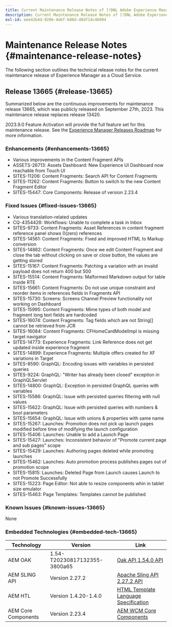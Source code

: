 ```yaml
---
title: Current Maintenance Release Notes of [!DNL Adobe Experience Manager] as a Cloud Service.
description: Current Maintenance Release Notes of [!DNL Adobe Experience Manager] as a Cloud Service.
exl-id: eee42b4d-9206-4ebf-b88d-d8df14c46094
---
```

# Maintenance Release Notes {#maintenance-release-notes}

The following section outlines the technical release notes for the current maintenance release of Experience Manager as a Cloud Service.

## Release 13665 {#release-13665}

Summarized below are the continuous improvements for maintenance release 13665, which was publicly released on September 27th, 2023. This maintenance release replaces release 13420.

2023.9.0 Feature Activation will provide the full feature set for this maintenance release. See the [Experience Manager Releases Roadmap](https://experienceleague.adobe.com/docs/experience-manager-release-information/aem-release-updates/update-releases-roadmap.html) for more information.

### Enhancements {#enhancements-13665}

* Various improvements in the Content Fragment APIs
* ASSETS-26713: Assets Dashboard: New Experience UI Dashboard now reachable from Touch UI
* SITES-11206: Content Fragments: Search API for Content Fragments
* SITES-11262: Content Fragments: Button to switch to the new Content Fragment Editor
* SITES-15447: Core Components: Release of version 2.23.4

### Fixed Issues {#fixed-issues-13665}

* Various translation-related updates
* CQ-4354428: Workflows: Unable to complete a task in Inbox
* SITES-9733: Content Fragments: Asset References in content fragment reference panel shows 0(zero) references
* SITES-14561: Content Fragments: Fixed and improved HTML to Markup conversion
* SITES-14882: Content Fragments: Once we edit Content Fragment and close the tab without clicking on save or close button, the values are getting stored
* SITES-15167: Content Fragments: Patching a variation with an invalid payload does not return 400 but 500
* SITES-15514: Content Fragments: Malformed Markdown output for table inside RTE
* SITES-15661: Content Fragments: Do not use unique constraint and reorder items in references fields in Fragments API
* SITES-15730: Screens: Screens Channel Preview functionality not working on Dashboard
* SITES-15995: Content Fragments: Mime types of both model and fragment long text fields are hardcoded
* SITES-16074: Content Fragments: Tag fields which are not String[] cannot be retrieved from JCR
* SITES-16084: Content Fragments: CFHomeCardModelImpl is missing target navigator
* SITES-14773: Experience Fragments: Link Reference does not get updated inside experience fragment
* SITES-14899: Experience Fragments: Multiple offers created for XF variations in Target
* SITES-8590: GraphQL: Encoding issues with variables in persisted queries
* SITES-9224: GraphQL: "Writer has already been closed" exception in GraphQLServlet
* SITES-14800: GraphQL: Exception in persisted GraphQL queries with variables
* SITES-15586: GraphQL: Issue with persisted queries filtering with null values
* SITES-15622: GraphQL: Issue with persisted queries with numbers & bool parameters
* SITES-15654: GraphQL: Issue with unions & properties with same name
* SITES-15267: Launches: Promotion does not pick up launch pages modified before time of modifying the launch configuration
* SITES-15406: Launches: Unable to add a Launch Page
* SITES-15427: Launches: Inconsistent behavior of "Promote current page and sub pages" scope
* SITES-15429: Launches: Authoring pages deleted while promoting launches
* SITES-15462: Launches: Auto promotion process publishes pages out of promotion scope
* SITES-15815: Launches: Deleted Page from Launch causes Launch to not Promote Successfully
* SITES-15223: Page Editor: Not able to resize components whin in tablet size emulator
* SITES-15463: Page Templates: Templates cannot be published

### Known Issues {#known-issues-13665}

None

### Embedded Technologies {#embedded-tech-13665}

|Technology|Version|Link|
|---|---|---|
|AEM OAK |1.54-T20230817132355-3800a65|[Oak API 1.54.0 API](https://www.javadoc.io/doc/org.apache.jackrabbit/oak-api/1.54.0/index.html)| 
|AEM SLING API |Version 2.27.2 |[Apache Sling API 2.27.2 API](https://www.javadoc.io/doc/org.apache.sling/org.apache.sling.api/latest/index.html)|
|AEM HTL|Version 1.4.20-1.4.0 |[HTML Template Language Specification](https://github.com/adobe/htl-spec)|
|AEM Core Components|Version 2.23.4|[AEM WCM Core Components](https://github.com/adobe/aem-core-wcm-components)|
